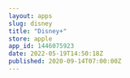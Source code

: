 ```yaml
---
layout: apps
slug: disney
title: "Disney+"
store: apple
app_id: 1446075923
date: 2022-05-19T14:50:18Z
published: 2020-09-14T07:00:00Z
---
```

